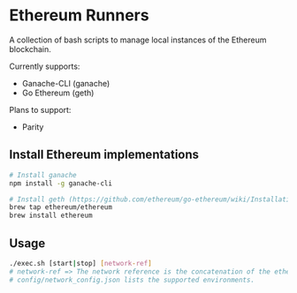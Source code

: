 # Ethereum Runners
A collection of bash scripts to manage local instances of the Ethereum blockchain.

Currently supports:
* Ganache-CLI (ganache)
* Go Ethereum (geth)

Plans to support:
* Parity

## Install Ethereum implementations
```bash
# Install ganache
npm install -g ganache-cli

# Install geth (https://github.com/ethereum/go-ethereum/wiki/Installation-Instructions-for-Mac)
brew tap ethereum/ethereum
brew install ethereum
```

## Usage
```bash
./exec.sh [start|stop] [network-ref]
# network-ref => The network reference is the concatenation of the ethereum implementation and the local environment. (eg) [ganache + UnitTest] ~ local ganache chain in the UnitTest environment.
# config/network_config.json lists the supported environments.
```
